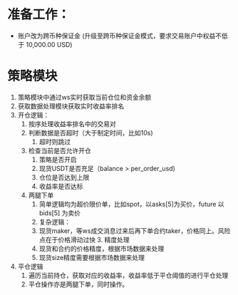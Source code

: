 # 准备工作：
* 账户改为跨币种保证金 (升级至跨币种保证金模式，要求交易账户中权益不低于 10,000.00 USD)

# 策略模块
1. 策略模块中通过ws实时获取当前仓位和资金余额
2. 获取数据处理模块获取实时收益率排名
3. 开仓逻辑：
   1. 按序处理收益率排名中的交易对
   2. 判断数据是否超时（大于制定时间，比如10s)
      1. 超时则跳过
   3. 检查当前是否允许开仓
      1. 策略是否开启
      2. 现货USDT是否充足（balance > per_order_usd)
      3. 仓位是否达到上限
      4. 收益率是否达标
   4. 两腿下单
      1. 简单逻辑均为超价限价单，比如spot，以asks[5]为买价，future 以 bids[5] 为卖价
      2. 复杂逻辑：
       1. 现货maker，等ws成交消息过来后再下单合约taker，价格同上。风险点在于价格滑动过快
          3. 精度处理
       1. 现货和合约的价格精度，根据市场数据来处理
       2. 现货size精度需要根据市场数据来处理
4. 平仓逻辑
   1. 遍历当前持仓，获取对应的收益率，收益率低于平仓阈值的进行平仓处理
   2. 平仓操作亦是两腿下单，同时操作。
